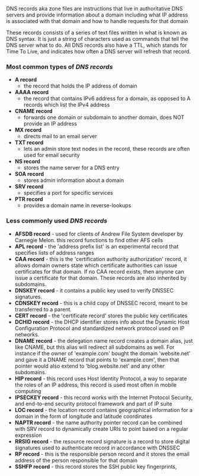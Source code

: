 
DNS records aka zone files are instructions that live in authoritative DNS servers and provide information about a domain including what IP address is associated with that domain and how to handle requests for that domain

These records consists of a series of text files written in what is known as DNS syntax. It is just a string of characters used as commands that tell the DNS server what to do. All DNS records also have a TTL, which stands for Time To Live, and indicates how often a DNS server will refresh that record.


### Most common types of _DNS records_

- __A record__
	- the record that holds the IP address of domain
- __AAAA record__
	- the record that contains IPv6 address for a domain, as opposed to A records which list the IPv4 address
- __CNAME record__
	- forwards one domain or subdomain to another domain, does NOT provide an IP address
- __MX record__
	- directs mail to an email server
- __TXT record__
	- lets an admin store text nodes in the record, these records are often used for email security
- __NS record__
	- stores the name server for a DNS entry
- __SOA record__
	- stores admin information about a domain
- __SRV record__
	- specifies a port for specific services
- __PTR record__
	- provides a domain name in reverse-lookups


### Less commonly used _DNS records_
- __AFSDB record__ - used for clients of Andrew File System developer by Carnegie Melon. this record functions to find other AFS cells
- __APL record__ - the 'address prefix list' is an experimental record that specifies lists of address ranges
- __CAA record__ - this is the 'certification authority authorization' record, it allows domain owners state which certificate authorities can issue certificates for that domain. If no CAA record exists, then anyone can issue a certificate for that domain. These records are also inherited by subdomains.
- __DNSKEY record__ - it contains a public key used to verify DNSSEC signatures.
- __CDNSKEY record__ - this is a child copy of DNSSEC record, meant to be transferred to a parent.
- __CERT record__ - the 'certificate record' stores the public key certificates
- __DCHID record__ - the DHCP identifier stores info about the Dynamic Host Configuration Protocol and standardized network protocol used on IP networks.
- __DNAME record__ - the delegation name record creates a domain alias, just like CNAME, but this alias will redirect all subdomains as well. For instance if the owner of 'example.com' bought the domain 'website.net' and gave it a DNAME record that points to 'example.com', then that pointer would also extend to 'blog.website.net' and any other subdomains.
- __HIP record__ - this record uses Host Identity Protocol, a way to separate the roles of an IP address, this record is used most often in mobile computing
- __IPSECKEY record__ - this record works with the Internet Protocol Security, and end-to-end security protocol framework and part of IP suite
- __LOC record__ - the location record contains geographical information for a domain in the form of longitude and latitude coordinates
- __NAPTR record__ - the name authority pointer record can be combined with SRV record to dynamically create URIs to point based on a regular expression
- __RRSIG record__ - the resource record signature is a record to store digital signatures used to authenticate record in accordance with DNSSEC
- __RP record__ - this is the responsible person record and it stores the email address of the person responsible for that domain
- __SSHFP record__ - this record stores the SSH public key fingerprints, 